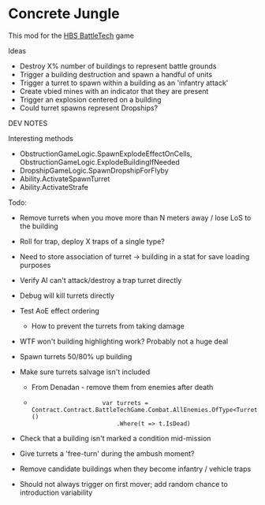 # Concrete Jungle
This mod for the [HBS BattleTech](http://battletechgame.com/) game 

Ideas

* Destroy X% number of buildings to represent battle grounds
* Trigger a building destruction and spawn a handful of units
* Trigger a turret to spawn within a building as an 'infantry attack'
* Create vbied mines with an indicator that they are present
* Trigger an explosion centered on a building
* Could turret spawns represent Dropships? 

DEV NOTES

Interesting methods

* ObstructionGameLogic.SpawnExplodeEffectOnCells, ObstructionGameLogic.ExplodeBuildingIfNeeded
* DropshipGameLogic.SpawnDropshipForFlyby
* Ability.ActivateSpawnTurret
* Ability.ActivateStrafe

Todo: 

* Remove turrets when you move more than N meters away / lose LoS to the building

* Roll for trap, deploy X traps of a single type?

* Need to store association of turret -> building in a stat for save loading purposes

* Verify AI can't attack/destroy a trap turret directly

* Debug will kill turrets directly

* Test AoE effect ordering
  
  * How to prevent the turrets from taking damage
  
* WTF won't building highlighting work? Probably not a huge deal

* Spawn turrets 50/80% up building

* Make sure turrets salvage isn't included

  * From Denadan - remove them from enemies after death

  * ```
                        var turrets = Contract.Contract.BattleTechGame.Combat.AllEnemies.OfType<Turret>()
                            .Where(t => t.IsDead)
    ```

    

* Check that a building isn't marked a condition mid-mission

* Give turrets a 'free-turn' during the ambush moment?

* Remove candidate buildings when they become infantry / vehicle traps

* Should not always trigger on first mover; add random chance to introduction variability







